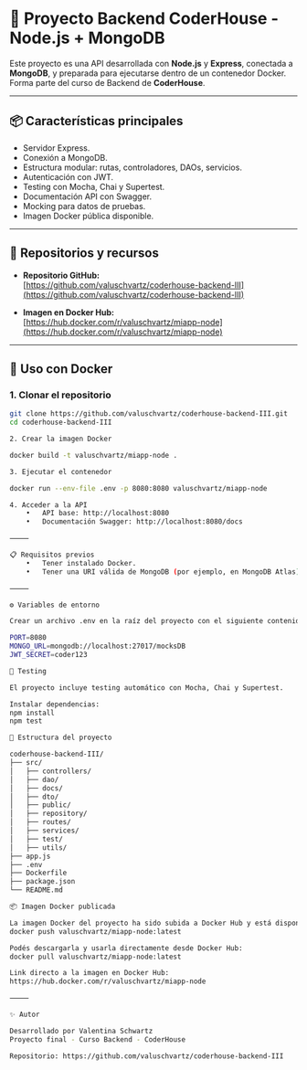 # 🚀 Proyecto Backend CoderHouse - Node.js + MongoDB

Este proyecto es una API desarrollada con **Node.js** y **Express**, conectada a **MongoDB**, y preparada para ejecutarse dentro de un contenedor Docker. Forma parte del curso de Backend de **CoderHouse**.

---

## 📦 Características principales

- Servidor Express.
- Conexión a MongoDB.
- Estructura modular: rutas, controladores, DAOs, servicios.
- Autenticación con JWT.
- Testing con Mocha, Chai y Supertest.
- Documentación API con Swagger.
- Mocking para datos de pruebas.
- Imagen Docker pública disponible.

---

## 🔗 Repositorios y recursos

- **Repositorio GitHub:**  
  [https://github.com/valuschvartz/coderhouse-backend-III](https://github.com/valuschvartz/coderhouse-backend-III)

- **Imagen en Docker Hub:**  
  [https://hub.docker.com/r/valuschvartz/miapp-node](https://hub.docker.com/r/valuschvartz/miapp-node)

---

## 🐳 Uso con Docker

### 1. Clonar el repositorio

```bash
git clone https://github.com/valuschvartz/coderhouse-backend-III.git
cd coderhouse-backend-III

2. Crear la imagen Docker

docker build -t valuschvartz/miapp-node .

3. Ejecutar el contenedor

docker run --env-file .env -p 8080:8080 valuschvartz/miapp-node

4. Acceder a la API
	•	API base: http://localhost:8080
	•	Documentación Swagger: http://localhost:8080/docs

⸻

📋 Requisitos previos
	•	Tener instalado Docker.
	•	Tener una URI válida de MongoDB (por ejemplo, en MongoDB Atlas).

⸻

⚙️ Variables de entorno

Crear un archivo .env en la raíz del proyecto con el siguiente contenido:

PORT=8080
MONGO_URL=mongodb://localhost:27017/mocksDB
JWT_SECRET=coder123

🧪 Testing

El proyecto incluye testing automático con Mocha, Chai y Supertest.

Instalar dependencias:
npm install
npm test

📁 Estructura del proyecto

coderhouse-backend-III/
├── src/
│   ├── controllers/
│   ├── dao/
│   ├── docs/
│   ├── dto/
│   ├── public/
│   ├── repository/
│   ├── routes/
│   ├── services/
│   ├── test/
│   ├── utils/
├── app.js
├── .env
├── Dockerfile
├── package.json
└── README.md

📦 Imagen Docker publicada

La imagen Docker del proyecto ha sido subida a Docker Hub y está disponible públicamente:
docker push valuschvartz/miapp-node:latest

Podés descargarla y usarla directamente desde Docker Hub:
docker pull valuschvartz/miapp-node:latest

Link directo a la imagen en Docker Hub:
https://hub.docker.com/r/valuschvartz/miapp-node

⸻

✨ Autor

Desarrollado por Valentina Schwartz
Proyecto final - Curso Backend - CoderHouse

Repositorio: https://github.com/valuschvartz/coderhouse-backend-III